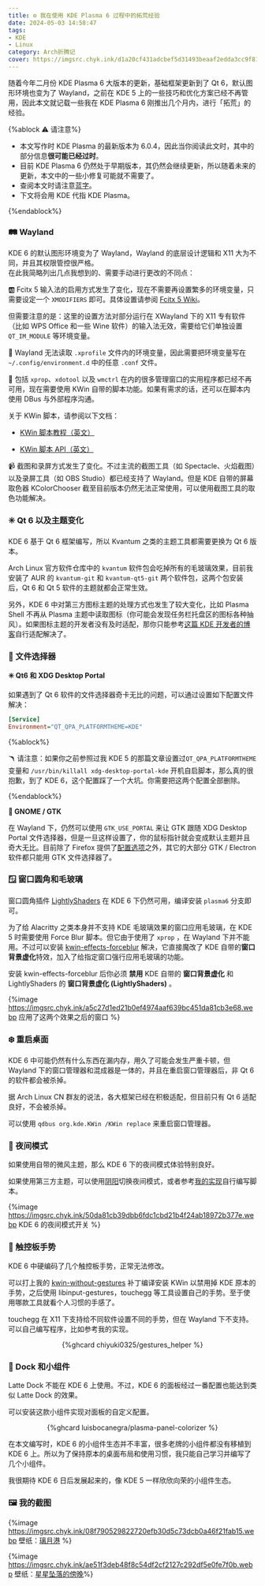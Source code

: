 ```yaml
---
title: ⚙️ 我在使用 KDE Plasma 6 过程中的拓荒经验
date: 2024-05-03 14:58:47
tags:
- KDE
- Linux
category: Arch折腾记
cover: https://imgsrc.chyk.ink/d1a20cf431adcbef5d31493beaaf2edda3cc9f81.webp
---
```


随着今年二月份 KDE Plasma 6 大版本的更新，基础框架更新到了 Qt 6，默认图形环境也变为了 Wayland，之前在 KDE 5 上的一些技巧和优化方案已经不再管用，因此本文就记载一些我在 KDE Plasma 6 刚推出几个月内，进行「拓荒」的经验。

<!--more-->

{%ablock ⚠️ 请注意%}

- 本文写作时 KDE Plasma 的最新版本为 6.0.4，因此当你阅读此文时，其中的部分信息**很可能已经过时**。
- 目前 KDE Plasma 6 仍然处于早期版本，其仍然会继续更新，所以随着未来的更新，本文中的一些小修复可能就不需要了。
- 查阅本文时请注意[蓝字]()。
- 下文将会用 KDE 代指 KDE Plasma。

{%endablock%}

### 🛤️ Wayland

KDE 6 的默认图形环境变为了 Wayland，Wayland 的底层设计逻辑和 X11 大为不同，并且其权限管控很严格。  
在此我简略列出几点我想到的、需要手动进行更改的不同点：

🆎 Fcitx 5 输入法的启用方式发生了变化，现在不需要再设置繁多的环境变量，只需要设定一个 `XMODIFIERS` 即可。具体设置请参阅 [Fcitx 5 Wiki](https://fcitx-im.org/wiki/Using_Fcitx_5_on_Wayland#KDE_Plasma)。

但需要注意的是：这里的设置方法对部分运行在 XWayland 下的 X11 专有软件（比如 WPS Office 和一些 Wine 软件）的输入法无效，需要给它们单独设置 `QT_IM_MODULE` 等环境变量。

🔧 Wayland 无法读取 `.xprofile` 文件内的环境变量，因此需要把环境变量写在 `~/.config/environment.d` 中的任意 `.conf` 文件。

🔧 包括 `xprop`、`xdotool` 以及 `wmctrl` 在内的很多管理窗口的实用程序都已经不再可用，现在需要使用 KWin 自带的脚本功能。如果有需求的话，还可以在脚本内使用 DBus 与外部程序沟通。

关于 KWin 脚本，请参阅以下文档：

- [KWin 脚本教程（英文）](https://develop.kde.org/docs/plasma/kwin/)

- [KWin 脚本 API（英文）](https://develop.kde.org/docs/plasma/kwin/api/)

📹 截图和录屏方式发生了变化。不过主流的截图工具（如 Spectacle、火焰截图）以及录屏工具（如 OBS Studio）都已经支持了 Wayland。但是 KDE 自带的屏幕取色器 KColorChooser 截至目前版本仍然无法正常使用，可以使用截图工具的取色功能解决。

### ✳️ Qt 6 以及主题变化

KDE 6 基于 Qt 6 框架编写，所以 Kvantum 之类的主题工具都需要更换为 Qt 6 版本。

Arch Linux 官方软件仓库中的 `kvantum` 软件包会吃掉所有的毛玻璃效果，目前我安装了 AUR 的 `kvantum-git` 和 `kvantum-qt5-git` 两个软件包，这两个包安装后，Qt 6 和 Qt 5 软件的主题就都会正常生效。

另外，KDE 6 中对第三方图标主题的处理方式也发生了较大变化，比如 Plasma Shell 不再从 Plasma 主题中读取图标（你可能会发现任务栏托盘区的图标各种抽风）。如果图标主题的开发者没有及时适配，那你只能参考[这篇 KDE 开发者的博客](https://pointieststick.com/2023/08/12/how-all-this-icon-stuff-is-going-to-work-in-plasma-6/)自行适配解决了。

### 📂 文件选择器

**✳️ Qt6 和 XDG Desktop Portal**

如果遇到了 Qt 6 软件的文件选择器奇卡无比的问题，可以通过设置如下配置文件解决：

```ini ~/.config/systemd/user/plasma-xdg-desktop-portal-kde.service.d/override.conf
[Service]
Environment="QT_QPA_PLATFORMTHEME=KDE"
```

{%ablock%}

🪃 请注意：如果你之前参照过我 KDE 5 的那篇文章设置过`QT_QPA_PLATFORMTHEME` 变量和 `/usr/bin/killall xdg-desktop-portal-kde` 开机自启脚本，那么真的很抱歉，到了 KDE 6，这个配置踩了一个大坑。你需要把这两个配置全部删除。

{%endablock%}

**👣 GNOME / GTK**

在 Wayland 下，仍然可以使用 `GTK_USE_PORTAL` 来让 GTK 跟随 XDG Desktop Portal 文件选择器，但是一旦这样设置了，你的鼠标指针就会变成默认主题并且奇大无比。目前除了 Firefox 提供了[配置选项](/2022/10/24/my-kde-tricks-and-optimizations/#%F0%9F%93%82-%E6%96%87%E4%BB%B6%E9%80%89%E6%8B%A9%E5%99%A8)之外，其它的大部分 GTK / Electron 软件都只能用 GTK 文件选择器了。

### 🪟 窗口圆角和毛玻璃

窗口圆角插件 [LightlyShaders](https://github.com/a-parhom/LightlyShaders) 在 KDE 6 下仍然可用，编译安装 `plasma6` 分支即可。

为了给 Alacritty 之类本身并不支持 KDE 毛玻璃效果的窗口应用毛玻璃，在 KDE 5 时需要使用 Force Blur 脚本。但它由于使用了 `xprop` ，在 Wayland 下并不能用。不过可以安装 [kwin-effects-forceblur](https://github.com/taj-ny/kwin-effects-forceblur) 解决，它直接魔改了 KDE 自带的**窗口背景虚化**特效，加入了给指定窗口强行应用毛玻璃的功能。

安装 kwin-effects-forceblur 后你必须 **禁用** KDE 自带的 **窗口背景虚化** 和 LightlyShaders 的 **窗口背景虚化 (LightlyShaders)** 。

{%image https://imgsrc.chyk.ink/a5c27d1ed21b0ef4974aaf639bc451da81cb3e68.webp 应用了这两个效果之后的窗口 %}

### ❄️ 重启桌面

KDE 6 中可能仍然有什么东西在漏内存，用久了可能会发生严重卡顿，但 Wayland 下的窗口管理器和混成器是一体的，并且在重启窗口管理器后，非 Qt 6 的软件都会被杀掉。

据 Arch Linux CN 群友的说法，各大框架已经在积极适配，但目前只有 Qt 6 适配良好，不会被杀掉。

可以使用 `qdbus org.kde.KWin /KWin replace` 来重启窗口管理器。

### 🌚 夜间模式

如果使用自带的微风主题，那么 KDE 6 下的夜间模式体验特别良好。

如果使用第三方主题，可以使用[阴阳](https://github.com/oskarsh/Yin-Yang)切换夜间模式，或者参考[我的实现](https://github.com/chiyuki0325/KDEQuickSwitches/blob/main/switches/dark.py)自行编写脚本。

{%image https://imgsrc.chyk.ink/50da81cb39dbb6fdc1cbd21b4f24ab18972b377e.webp KDE 6 的夜间模式开关 %}

### 🤞 触控板手势

KDE 6 中硬编码了几个触控板手势，正常无法修改。

可以打上我的 [kwin-without-gestures](https://github.com/chiyuki0325/arch-packages/tree/main/kwin-without-gestures) 补丁编译安装 KWin 以禁用掉 KDE 原本的手势，之后使用 libinput-gestures，touchegg 等工具设置自己的手势。至于使用哪款工具就看个人习惯的手感了。

touchegg 在 X11 下支持给不同软件设置不同的手势，但在 Wayland 下不支持。可以自己编写程序，比如参考我的实现。

<center>{%ghcard chiyuki0325/gestures_helper %}</center>

### 🧮 Dock 和小组件

Latte Dock 不能在 KDE 6 上使用。不过，KDE 6 的面板经过一番配置也能达到类似 Latte Dock 的效果。

可以安装这款小组件实现对面板的自定义配置。

<center>{%ghcard luisbocanegra/plasma-panel-colorizer %}</center>

在本文编写时，KDE 6 的小组件生态并不丰富，很多老牌的小组件都没有移植到 KDE 6 上。所以为了保持原本的桌面布局和使用习惯，我只能自己学习并编写了几个小组件。

我很期待 KDE 6 日后发展起来的，像 KDE 5 一样欣欣向荣的小组件生态。

### 🖼️ 我的截图

{%image https://imgsrc.chyk.ink/08f790529822720efb30d5c73dcb0a46f21fab15.webp 壁纸：<a href="https://steamcommunity.com/sharedfiles/filedetails/?id=2239430876">璃月港</a> %}

{%image https://imgsrc.chyk.ink/ae51f3deb48f8c54df2cf2127c292df5e0fe7f0b.webp 壁纸：<a href="https://www.pixiv.net/artworks/68686407">星星坠落的傍晚</a>%}
